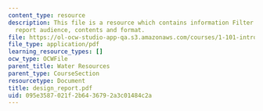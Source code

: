 ```yaml
---
content_type: resource
description: This file is a resource which contains information Filter design task
  report audience, contents and format.
file: https://ol-ocw-studio-app-qa.s3.amazonaws.com/courses/1-101-introduction-to-civil-and-environmental-engineering-design-i-fall-2006/095e3587021f2b6436792a3c01484c2a_design_report.pdf
file_type: application/pdf
learning_resource_types: []
ocw_type: OCWFile
parent_title: Water Resources
parent_type: CourseSection
resourcetype: Document
title: design_report.pdf
uid: 095e3587-021f-2b64-3679-2a3c01484c2a
---
```

